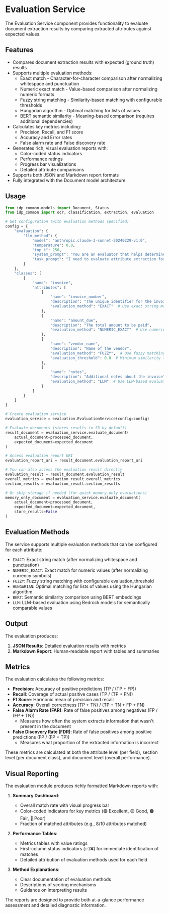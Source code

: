 # Evaluation Service

The Evaluation Service component provides functionality to evaluate document extraction results by comparing extracted attributes against expected values.

## Features

- Compares document extraction results with expected (ground truth) results
- Supports multiple evaluation methods:
  - Exact match - Character-for-character comparison after normalizing whitespace and punctuation
  - Numeric exact match - Value-based comparison after normalizing numeric formats
  - Fuzzy string matching - Similarity-based matching with configurable thresholds
  - Hungarian algorithm - Optimal matching for lists of values
  - BERT semantic similarity - Meaning-based comparison (requires additional dependencies)
- Calculates key metrics including:
  - Precision, Recall, and F1 score
  - Accuracy and Error rates
  - False alarm rate and False discovery rate
- Generates rich, visual evaluation reports with:
  - Color-coded status indicators
  - Performance ratings
  - Progress bar visualizations
  - Detailed attribute comparisons
- Supports both JSON and Markdown report formats
- Fully integrated with the Document model architecture

## Usage

```python
from idp_common.models import Document, Status
from idp_common import ocr, classification, extraction, evaluation

# Get configuration (with evaluation methods specified)
config = {
    "evaluation": {
        "llm_method": {
            "model": "anthropic.claude-3-sonnet-20240229-v1:0",
            "temperature": 0.0,
            "top_k": 250,
            "system_prompt": "You are an evaluator that helps determine if the predicted and expected values match...",
            "task_prompt": "I need to evaluate attribute extraction for a document of class: {DOCUMENT_CLASS}..."
        }
    },
    "classes": [
        {
            "name": "invoice",
            "attributes": [
                {
                    "name": "invoice_number",
                    "description": "The unique identifier for the invoice",
                    "evaluation_method": "EXACT"  # Use exact string matching
                },
                {
                    "name": "amount_due",
                    "description": "The total amount to be paid",
                    "evaluation_method": "NUMERIC_EXACT"  # Use numeric comparison
                },
                {
                    "name": "vendor_name",
                    "description": "Name of the vendor",
                    "evaluation_method": "FUZZY",  # Use fuzzy matching
                    "evaluation_threshold": 0.8  # Minimum similarity threshold
                },
                {
                    "name": "notes",
                    "description": "Additional notes about the invoice",
                    "evaluation_method": "LLM"  # Use LLM-based evaluation (default method)
                }
            ]
        }
    ]
}

# Create evaluation service
evaluation_service = evaluation.EvaluationService(config=config)

# Evaluate documents (stores results in S3 by default)
result_document = evaluation_service.evaluate_document(
    actual_document=processed_document,
    expected_document=expected_document
)

# Access evaluation report URI
evaluation_report_uri = result_document.evaluation_report_uri

# You can also access the evaluation result directly
evaluation_result = result_document.evaluation_result
overall_metrics = evaluation_result.overall_metrics
section_results = evaluation_result.section_results

# Or skip storage if needed (for quick memory-only evaluations)
memory_only_document = evaluation_service.evaluate_document(
    actual_document=processed_document,
    expected_document=expected_document,
    store_results=False
)
```

## Evaluation Methods

The service supports multiple evaluation methods that can be configured for each attribute:

- `EXACT`: Exact string match (after normalizing whitespace and punctuation)
- `NUMERIC_EXACT`: Exact match for numeric values (after normalizing currency symbols)
- `FUZZY`: Fuzzy string matching with configurable evaluation_threshold
- `HUNGARIAN`: Optimal matching for lists of values using the Hungarian algorithm
- `BERT`: Semantic similarity comparison using BERT embeddings
- `LLM`: LLM-based evaluation using Bedrock models for semantically comparable values

## Output

The evaluation produces:

1. **JSON Results**: Detailed evaluation results with metrics
2. **Markdown Report**: Human-readable report with tables and summaries

## Metrics

The evaluation calculates the following metrics:

- **Precision**: Accuracy of positive predictions (TP / (TP + FP))
- **Recall**: Coverage of actual positive cases (TP / (TP + FN))
- **F1 Score**: Harmonic mean of precision and recall
- **Accuracy**: Overall correctness (TP + TN) / (TP + TN + FP + FN)
- **False Alarm Rate (FAR)**: Rate of false positives among negatives (FP / (FP + TN))
  - Measures how often the system extracts information that wasn't present in the document
- **False Discovery Rate (FDR)**: Rate of false positives among positive predictions (FP / (FP + TP))
  - Measures what proportion of the extracted information is incorrect

These metrics are calculated at both the attribute level (per field), section level (per document class), and document level (overall performance).

## Visual Reporting

The evaluation module produces richly formatted Markdown reports with:

1. **Summary Dashboard**:
   - Overall match rate with visual progress bar
   - Color-coded indicators for key metrics (🟢 Excellent, 🟡 Good, 🟠 Fair, 🔴 Poor)
   - Fraction of matched attributes (e.g., 8/10 attributes matched)

2. **Performance Tables**:
   - Metrics tables with value ratings
   - First-column status indicators (✅/❌) for immediate identification of matches
   - Detailed attribution of evaluation methods used for each field

3. **Method Explanations**:
   - Clear documentation of evaluation methods
   - Descriptions of scoring mechanisms
   - Guidance on interpreting results

The reports are designed to provide both at-a-glance performance assessment and detailed diagnostic information.